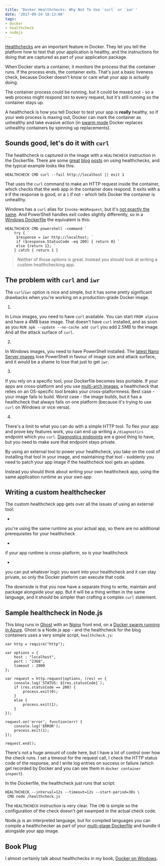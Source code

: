 ```yaml
---
title: 'Docker Healthchecks: Why Not To Use `curl` or `iwr`'
date: '2017-09-24 18:13:00'
tags:
- docker
- healthcheck
- nodejs
---
```


[Healthchecks](https://docs.docker.com/engine/reference/builder/#healthcheck) are an important feature in Docker. They let you tell the platform how to test that your application is healthy, and the instructions for doing that are captured as part of your application package.

When Docker starts a container, it monitors the process that the container runs. If the process ends, the container exits. That's just a basic liveness check, because Docker doesn't know or care what your app is actually doing.

The container process could be running, but it could be maxed out - so a web process might respond `503` to every request, but it's still running so the container stays up.

A healthcheck is how you tell Docker to test your app is **really** healthy, so if your web process is maxing out, Docker can mark the container as unhealthy and take evasive action (in [swarm mode](https://docs.docker.com/engine/swarm/) Docker replaces unhealthy containers by spinning up replacements).

## Sounds good, let's do it with `curl`

The healthcheck is captured in the image with a `HEALTHCHECK` instruction in the Dockerfile. There are some [great](https://blog.newrelic.com/2016/08/24/docker-health-check-instruction/) [blog](https://blog.alexellis.io/test-drive-healthcheck/) [posts](https://blog.couchbase.com/docker-health-check-keeping-containers-healthy/) on using healthchecks, and the typical example looks like this:

    HEALTHCHECK CMD curl --fail http://localhost || exit 1 

That uses the `curl` command to make an HTTP request inside the container, which checks that the web app in the container does respond. It exits with a `0` if the response is good, or a `1` if not - which tells Docker the container is unhealthy.

Windows has a `curl` alias for `Invoke-WebRequest`, but it's [not exactly the same](https://github.com/PowerShell/PowerShell/pull/1901). And PowerShell handles exit codes slightly differently, so in a [Windows Dockerfile](https://github.com/dockersamples/newsletter-signup/blob/master/docker/web/Dockerfile) the equivalent is this:

    HEALTHCHECK CMD powershell -command `
        try { `
         $response = iwr http://localhost; `
         if ($response.StatusCode -eq 200) { return 0} `
         else {return 1}; `
        } catch { return 1 }

> Neither of those options is great. Instead you should look at writing a custom healthchecking app.

## The problem with `curl` and `iwr`

The `curl`/`iwr` option is nice and simple, but it has some pretty significant drawbacks when you're working on a production-grade Docker image.

1. 

In Linux images, you need to have `curl` available. You can start `FROM alpine` and have a 4MB base image. That doesn't have `curl` installed, and as soon as you `RUN apk --update --no-cache add curl` you add 2.5MB to the image. And all the attack surface of `curl`.

2. 

In Windows images, you need to have PowerShell installed. The [latest Nano Server images](https://blogs.windows.com/windowsexperience/2017/07/13/announcing-windows-server-insider-preview-build-16237/) lose PowerShell in favour of image size and attack surface, and it would be a shame to lose that just to get `iwr`.

3. 

If you rely on a specific tool, your Dockerfile becomes less portable. If your apps are cross-platform and you use [multi-arch images](https://blog.docker.com/2017/09/docker-official-images-now-multi-platform/), a healthcheck that relies on an OS-specific tool breaks your cross-platformness. Best case - your image fails to build. Worst case - the image builds, but it has a healthcheck that always fails on one platform (because it's trying to use `curl` on Windows or vice versa).

4. 

There's a limit to what you can do with a simple HTTP tool. To flex your app and prove key features work, you can end up writing a `/diagnostics` endpoint which you `curl`. [Diagnostics endpoints](http://geekswithblogs.net/EltonStoneman/archive/2011/12/12/the-value-of-a-diagnostics-service.aspx) are a good thing to have, but you need to make sure that endpoint stays private.

By using an external tool to power your healthcheck, you take on the cost of installing that tool in your image, and maintaining that tool - suddenly you need to patch your app image if the healthcheck tool gets an update.

Instead you should think about writing your own healthcheck app, using the same application runtime as your own app.

## Writing a custom healthchecker

The custom healthcheck app gets over all the issues of using an external tool:

- 

you're using the same runtime as your actual app, so there are no additional prerequisites for your healthcheck

- 

if your app runtime is cross-platform, so is your healthcheck

- 

you can put whatever logic you want into your healthcheck and it can stay private, so only the Docker platform can execute that code.

The downside is that you now have a separate thing to write, maintain and package alongside your app. But it will be a thing written in the same language, and it should be simpler than crafting a complex `curl` statement.

## Sample healthcheck in Node.js

This blog runs in [Ghost](https://hub.docker.com/_/ghost/) with an [Nginx](https://hub.docker.com/_/nginx/) front end, on a [Docker swarm running in Azure](https://www.docker.com/docker-azure). Ghost is a Node.js app - and the healthcheck for the blog containers uses a very simple script, `healthcheck.js`:

    var http = require("http");
    
    var options = {
        host : "localhost",
        port : "2368",
        timeout : 2000
    };
    
    var request = http.request(options, (res) => {
        console.log(`STATUS: ${res.statusCode}`);
        if (res.statusCode == 200) {
            process.exit(0);
        }
        else {
            process.exit(1);
        }
    });
    
    request.on('error', function(err) {
        console.log('ERROR');
        process.exit(1);
    });
    
    request.end();

There's not a huge amount of code here, but I have a lot of control over how the check runs. I set a timeout for the request call, I check the HTTP status code of the response, and I write log entries on success or failure (which get recorded by Docker and you can see them in `docker container inspect`).

In the Dockerfile, the healthcheck just runs that script:

    HEALTHCHECK --interval=12s --timeout=12s --start-period=30s \
     CMD node /healthcheck.js

The `HEALTHCHECK` instruction is very clear. The `CMD` is simple so the configuration of the check doesn't get swamped in the actual check code.

Node.js is an interpreted language, but for compiled languages you can compile a healthchecker as part of your [multi-stage Dockerfile](https://docs.docker.com/engine/userguide/eng-image/multistage-build/) and bundle it alongside your app image.

## Book Plug

I almost certainly talk about healthchecks in my book, [Docker on Windows](https://www.amazon.com/Docker-Windows-Elton-Stoneman-ebook/dp/B0711Y4J9K).

<!--kg-card-end: markdown-->
